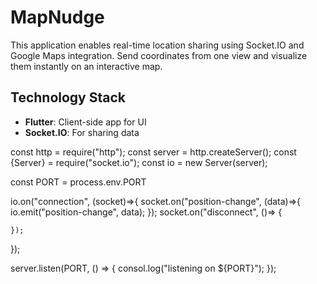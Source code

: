 # MapNudge
This application enables real-time location sharing using Socket.IO and Google Maps integration. Send coordinates from one view and visualize them instantly on an interactive map.

## Technology Stack

- **Flutter**: Client-side app for UI
- **Socket.IO**: For sharing data

const http = require("http");
const server = http.createServer();
const {Server} = require("socket.io");
const io = new Server(server);

const PORT = process.env.PORT 

io.on("connection", (socket)=>{
    socket.on("position-change", (data)=>{
        io.emit("position-change", data);
    });
    socket.on("disconnect", ()=> {

    });
});

server.listen(PORT, () => {
    consol.log("listening on ${PORT}");
});
